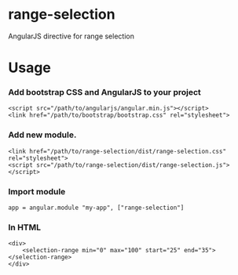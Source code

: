 # range-selection

AngularJS directive for range selection

# Usage

### Add bootstrap CSS and AngularJS to your project
	
	<script src="/path/to/angularjs/angular.min.js"></script>
	<link href="/path/to/bootstrap/bootstrap.css" rel="stylesheet">

### Add new module.

	<link href="/path/to/range-selection/dist/range-selection.css" rel="stylesheet">
	<script src="/path/to/range-selection/dist/range-selection.js"></script>

### Import module 
	
	app = angular.module "my-app", ["range-selection"]

### In HTML

	<div>
		<selection-range min="0" max="100" start="25" end="35"></selection-range>
	</div>

